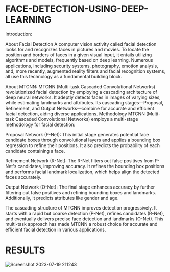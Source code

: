 # FACE-DETECTION-USING-DEEP-LEARNING

Introduction:

About Facial Detection
A computer vision activity called facial detection looks for and recognizes faces in pictures and movies. To locate the position and borders of faces in a given visual input, it entails utilizing algorithms and models, frequently based on deep learning. Numerous applications, including security systems, photography, emotion analysis, and, more recently, augmented reality filters and facial recognition systems, all use this technology as a fundamental building block.

About MTCNN:
MTCNN (Multi-task Cascaded Convolutional Networks) revolutionized facial detection by employing a cascading architecture of deep neural networks. It adeptly detects faces in images of varying sizes, while estimating landmarks and attributes. Its cascading stages—Proposal, Refinement, and Output Networks—combine for accurate and efficient facial detection, aiding diverse applications.
Methodology
MTCNN (Multi-task Cascaded Convolutional Networks) employs a multi-stage methodology for facial detection:

Proposal Network (P-Net): This initial stage generates potential face candidate boxes through convolutional layers and applies a bounding box regression to refine their positions. It also predicts the probability of each candidate containing a face.

Refinement Network (R-Net): The R-Net filters out false positives from P-Net's candidates, improving accuracy. It refines the bounding box positions and performs facial landmark localization, which helps align the detected faces accurately.

Output Network (O-Net): The final stage enhances accuracy by further filtering out false positives and refining bounding boxes and landmarks. Additionally, it predicts attributes like gender and age.

The cascading structure of MTCNN improves detection progressively. It starts with a rapid but coarse detection (P-Net), refines candidates (R-Net), and eventually delivers precise face detection and landmarks (O-Net). This multi-task approach has made MTCNN a robust choice for accurate and efficient facial detection in various applications.

# RESULTS
![Screenshot 2023-07-19 211243](https://github.com/prachipandey16/FACE-DETECTION-USING-DEEP-LEARNING/assets/115707069/7071d4dc-0b40-4f23-a527-0486dcd4da79)

